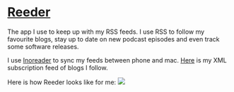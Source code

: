 # [Reeder](http://reederapp.com/mac/)
The app I use to keep up with my RSS feeds. I use RSS to follow my favourite blogs, stay up to date on new podcast episodes and even track some software releases.

I use [Inoreader](https://www.inoreader.com) to sync my feeds between phone and mac. [Here](https://gist.github.com/nikitavoloboev/f67d6d37a8c32fa6f86a23bd77107fbd) is my XML subscription feed of blogs I follow.

Here is how Reeder looks like for me:
![](https://i.imgur.com/WCGFLl8.png)